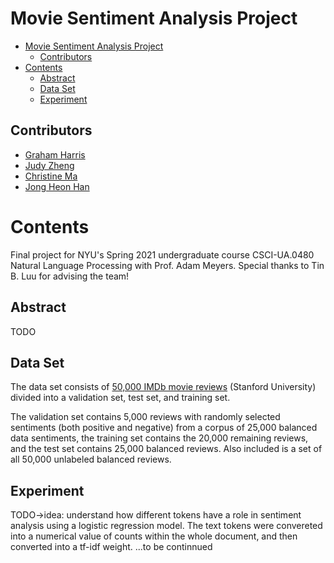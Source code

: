 # Movie Sentiment Analysis Project

- [Movie Sentiment Analysis Project](#movie-sentiment-analysis-project)
  - [Contributors](#contributors)
- [Contents](#contents)
  - [Abstract](#abstract)
  - [Data Set](#data-set)
  - [Experiment](#experiment)

## Contributors
* [Graham Harris](https://github.com/gwharris)
* [Judy Zheng](https://github.com/IamJudyZ)
* [Christine Ma](https://github.com/cm4927)
* [Jong Heon Han](https://github.com/hjh527)

# Contents
Final project for NYU's Spring 2021 undergraduate course CSCI-UA.0480 Natural Language Processing with Prof. Adam Meyers. Special thanks to Tin B. Luu for advising the team!

## Abstract
TODO

## Data Set
The data set consists of [50,000 IMDb movie reviews](https://ai.stanford.edu/~amaas/data/sentiment/) (Stanford University) divided into a validation set, test set, and training set. 

The validation set contains 5,000 reviews with randomly selected sentiments (both positive and negative) from a corpus of 25,000 balanced data sentiments, the training set contains the 20,000 remaining reviews, and the test set contains 25,000 balanced reviews. Also included is a set of all 50,000 unlabeled balanced reviews.

## Experiment
TODO->idea: understand how different tokens have a role in sentiment analysis using a logistic regression model. The text tokens were convereted into a numerical value of counts within the whole document, and then converted into a tf-idf weight. ...to be continnued
